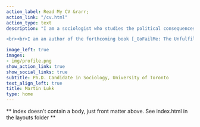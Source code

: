 ```yaml
---
action_label: Read My CV &rarr;
action_link: "/cv.html"
action_type: text
description: "I am a sociologist who studies the political consequences of economic inequality. My research investigates how the dramatic growth in income and wealth inequality in industrialized countries since the 1980s has shaped political life in three key areas: identity, voting, and social welfare. This work contributes to scholarship in  political sociology, digital sociology, inequality and stratification, social policy, race and ethnicity, and health and illness.

<br><br>I am an author of the forthcoming book [_GoFailMe: The Unfulfilled Promise of Digital Crowdfunding_](https://www.amazon.com/GoFailMe-Unfulfilled-Promise-Digital-Crowdfunding/dp/1503609049/)  (Stanford University Press), written with Erik Schneiderhan.<br><br>"

image_left: true
images:
- img/profile.png
show_action_link: true 
show_social_links: true
subtitle: Ph.D. Candidate in Sociology, University of Toronto
text_align_left: true
title: Martin Lukk
type: home
---
```


** index doesn't contain a body, just front matter above.
See index.html in the layouts folder **
